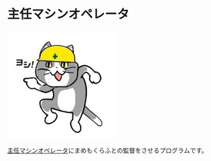 # 主任マシンオペレータ

![現場猫](./genbaneko.jpg)

[主任マシンオペレータ](https://don.mamemo.online/@mamemotech)にまめもくらふとの監督をさせるプログラムです。

